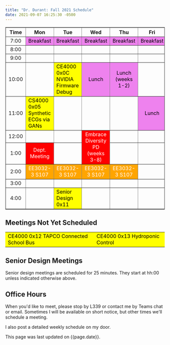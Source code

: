 ```yaml
---
title: "Dr. Durant: Fall 2021 Schedule"
date: 2021-09-07 16:25:30 -0500
---
```


<style type="text/css">
td        { text-align: center;                      }
td.am     { background-color: red;     color: white; }
td.ce4000 { background-color: yellow;  color: black; text-align: left; }
td.ee3032 { background-color: orange;  color: white; }
td.lunch  { background-color: violet;  color: black; }
</style>

<div align="center">
<table border>
<tr><th>Time</th>       <th>Mon</th>                                                <th>Tue</th>                                                <th>Wed</th>                                                            <th>Thu</th>                            <th>Fri</th>                        </tr>
<tr><td>7:00</td>       <td class="lunch">Breakfast</td>                            <td class="lunch">Breakfast</td>                            <td class="lunch">Breakfast</td>                                        <td class="lunch">Breakfast</td>        <td class="lunch">Breakfast</td>    </tr>
<tr><td>8:00</td>       <td>&nbsp;</td>                                             <td>&nbsp;</td>                                             <td>&nbsp;</td>                                                         <td>&nbsp;</td>                         <td>&nbsp;</td>                     </tr>
<tr><td>9:00</td>       <td>&nbsp;</td>                                             <td>&nbsp;</td>                                             <td>&nbsp;</td>                                                         <td>&nbsp;</td>                         <td>&nbsp;</td>                     </tr>
<tr><td>10:00</td>      <td>&nbsp;</td>                                             <td class="ce4000">CE4000 0x0C NVIDIA Firmware Debug</td>   <td class="lunch">Lunch</td>                                            <td class="lunch">Lunch (weeks 1-2)</td><td>&nbsp;</td>                     </tr>
<tr><td>11:00</td>      <td class="ce4000">CS4000 0x05 Synthetic ECGs via GANs</td> <td>&nbsp;</td>                                             <td>&nbsp;</td>                                                         <td>&nbsp;</td>                         <td class="lunch">Lunch</td>        </tr>
<tr><td>12:00</td>      <td>&nbsp;</td>                                             <td>&nbsp;</td>                                             <td class="am" rowspan="2">Embrace Diversity PD<br/>(weeks 3-8)</td>    <td>&nbsp;</td>                         <td>&nbsp;</td>                     </tr>
<tr><td>1:00</td>       <td class="am">Dept. Meeting</td>                           <td>&nbsp;</td>                                                                                                                     <td>&nbsp;</td>                         <td>&nbsp;</td>                     </tr>
<tr><td>2:00</td>       <td class="ee3032">EE3032-3 S107</td>                       <td class="ee3032">EE3032-3 S107</td>                       <td class="ee3032">EE3032-3 S107</td>                                   <td class="ee3032">EE3032-3 S107</td>   <td>&nbsp;</td>                     </tr>
<tr><td>3:00</td>       <td>&nbsp;</td>                                             <td>&nbsp;</td>                                             <td>&nbsp;</td>                                                         <td>&nbsp;</td>                         <td>&nbsp;</td>                     </tr>
<tr><td>4:00</td>       <td>&nbsp;</td>                                             <td class="ce4000">Senior Design 0x11</td>                  <td>&nbsp;</td>                                                         <td>&nbsp;</td>                         <td>&nbsp;</td>                     </tr>
</table>
</div>

## Meetings Not Yet Scheduled

<table><tr>
<td class="ce4000">CE4000 0x12 TAPCO Connected School Bus</td>
<td class="ce4000">CE4000 0x13 Hydroponic Control</td>
</tr></table>

## Senior Design Meetings

Senior design meetings are scheduled for 25 minutes. They start at hh:00 unless indicated otherwise above.

## Office Hours

When you'd like to meet, please stop by L339 or contact me by Teams chat or email. Sometimes I will be available on short notice, but other times we'll schedule a meeting.

I also post a detailed weekly schedule on my door.

This page was last updated on {{page.date}}.
